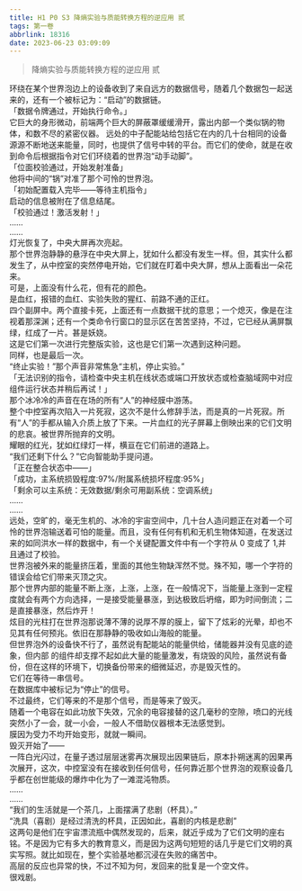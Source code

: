 ```yaml
---
title: H1 P0 S3 降熵实验与质能转换方程的逆应用 贰
tags: 第一卷
abbrlink: 18316
date: 2023-06-23 03:09:09
---
```

>降熵实验与质能转换方程的逆应用 贰

环绕在某个世界泡边上的设备收到了来自远方的数据信号，随着几个数据包一起送来的，还有一个被标记为：“启动”的数据链。<br>
「数据令牌通过，开始执行命令。」<br>
它巨大的身形微动，前端两个巨大的屏蔽罩缓缓滑开，露出内部一个类似锅的物体，和数不尽的紧密仪器。
远处的中子配能站给包括它在内的几十台相同的设备源源不断地送来能量，同时，也提供了信号中转的平台。而它们的使命，就是在收到命令后根据指令对它们环绕着的世界泡“动手动脚”。<br>
「位面校验通过，开始发射准备」<br>
他将中间的“锅”对准了那个可怜的世界泡。<br>
「初始配置载入完毕——等待主机指令」<br>
启动的信息被附在了信息结尾。<br>
「校验通过！激活发射！」<br>
……<br>
……<br>
灯光恢复了，中央大屏再次亮起。<br>
那个世界泡静静的悬浮在中央大屏上，犹如什么都没有发生一样。但，其实什么都发生了，从中控室的突然停电开始，它们就在盯着中央大屏，想从上面看出一朵花来。<br>
可是，上面没有什么花，但有花的颜色。<br>
是血红，报错的血红、实验失败的猩红、前路不通的正红。<br>
四个副屏中。两个直接卡死，上面还有一点数据干扰的意思；一个熄灭，像是在注视着那深渊；还有一个类命令行窗口的显示区在苦苦坚持，不过，它已经从满屏飘绿，红成了一片。甚是妖娆。<br>
这是它们第一次进行完整版实验，这也是它们第一次遇到这种问题。<br>
同样，也是最后一次。<br>
“终止实验！”那个声音非常焦急“主机，停止实验。”<br>
「无法识别的指令，请检查中央主机在线状态或端口开放状态或检查脑域网中对应组件运行状态并稍后再试！」<br>
那个冰冷冷的声音在在场的所有“人”的神经膜中游荡。<br>
整个中控室再次陷入一片死寂，这次不是什么修辞手法，而是真的一片死寂。所有“人”的手都从输入介质上放了下来。一片血红的光子屏幕上倒映出来的它们文明的悲哀。被世界所抛弃的文明。<br>
耀眼的红光，犹如红绿灯一样，横亘在它们前进的道路上。<br>
“我们还剩下什么？”它向智能助手提问道。<br>
「正在整合状态中——」<br>
「成功，主系统损毁程度:97%/附属系统损坏程度:95%」<br>
「剩余可以主系统：无效数据/剩余可用副系统：空调系统」<br>
……<br>
……<br>
远处，空旷的，毫无生机的、冰冷的宇宙空间中，几十台人造问题正在对着一个可怜的世界泡输送着可怕的能量。而且，没有任何有机和无机生物体知道，在发送过来的如同洪水一样的数据中，有一个关键配置文件中有一个字符从 0 变成了 1,并且通过了校验。<br>
世界泡被外来的能量挤压着，里面的其他生物缺浑然不觉。殊不知，哪一个字符的错误会给它们带来灭顶之灾。<br>
那个世界内部的能量不断上涨，上涨，上涨，在一般情况下，当能量上涨到一定程度就会有两个方向选择，一是接受能量暴涨，到达极致后坍缩，即为时间倒流；二是直接暴涨，然后炸开！<br>
炫目的光柱打在世界泡那说薄不薄的说厚不厚的膜上，留下了炫彩的光晕，却也不见其有任何预兆。依旧在那静静的吸收如山海般的能量。<br>
但世界泡外的设备快不行了，虽然说有配能站的能量供给，储能器并没有见底的迹象，但内部 的组件却支撑不起如此大量的能量激发，有烧毁的风险，虽然说有备份，但在这样的环境下，切换备份带来的细微延迟，亦是毁灭性的。<br>
它们在等待一串信号。<br>
在数据库中被标记为“停止”的信号。<br>
不过最终，它们等来的不是那个信号，而是等来了毁灭。<br>
随着一个电容在如此功放下失效，冗余的电容接替的这几毫秒的空隙，喷口的光线突然小了一会，就一小会，一般人不借助仪器根本无法感觉到。<br>
膜因为受力不均开始变形，就就一瞬间。<br>
毁灭开始了——<br>
一阵白光闪过，在量子透过层层迷雾再次展现出因果链后，原本扑朔迷离的因果再次展开，这次，中控室没有在接收到任何信号，任何靠近那个世界泡的观察设备几乎都在创世能级的爆炸中化为了一滩混沌物质。<br>
……<br>
……<br>
“我们的生活就是一个茶几，上面摆满了悲剧（杯具）。”<br>
“洗具（喜剧）是经过清洗的杯具，正因如此，喜剧的内核是悲剧”<br>
这两句是他们在宇宙漂流瓶中偶然发现的，后来，就近乎成为了它们文明的座右铭。不是因为它有多大的教育意义，而是因为这两句短短的话几乎是它们文明的真实写照。就比如现在，整个实验基地都沉浸在失败的痛苦中。<br>
高层的反应也异常的快，不过不知为何，发回来的批复是一个空文件。<br>
很戏剧。<br>
